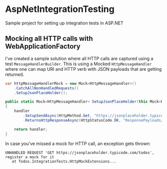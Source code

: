 # AspNetIntegrationTesting

Sample project for setting up integration tests in ASP.NET

## Mocking all HTTP calls with WebApplicationFactory

I've created a sample solution where all HTTP calls are captured using a test `MessageHandlerBuilder`. This is using a Mocked `HttpMessageHandler` where one can map URI and HTTP verb with JSON payloads that are getting returned.

```csharp
var httpMessageHandlerMock = new Mock<HttpMessageHandler>()
    .CatchAllNonHandledRequests()
    .SetupJsonPlaceHolder();
```

```csharp
public static Mock<HttpMessageHandler> SetupJsonPlaceHolder(this Mock<HttpMessageHandler> handler)
{
    handler
        .SetupSendAsync(HttpMethod.Get, "https://jsonplaceholder.typicode.com/todos")
        .ReturnsHttpResponseAsync(HttpStatusCode.OK, "ResponsePayloads/todos.json");

    return handler;
}
```

In case you've missed a mock for HTTP call, an exception gets thrown:

```
UNHANDLED REQUEST 'GET https://jsonplaceholder.typicode.com/todos', register a mock for it
   at Todos.IntegrationTests.HttpMockExtensions...
```
